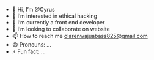 - 👋 Hi, I’m @Cyrus
- 👀 I’m interested in ethical hacking 
- 🌱 I’m currently a front end developer
- 💞️ I’m looking to collaborate on website 
- 📫 How to reach me olarenwajuabass825@gmail.com
- 😄 Pronouns: ...
- ⚡ Fun fact: ...

<!---
Cyrusweb/Cyrusweb is a ✨ special ✨ repository because its `README.md` (this file) appears on your GitHub profile.
You can click the Preview link to take a look at your changes.
--->
